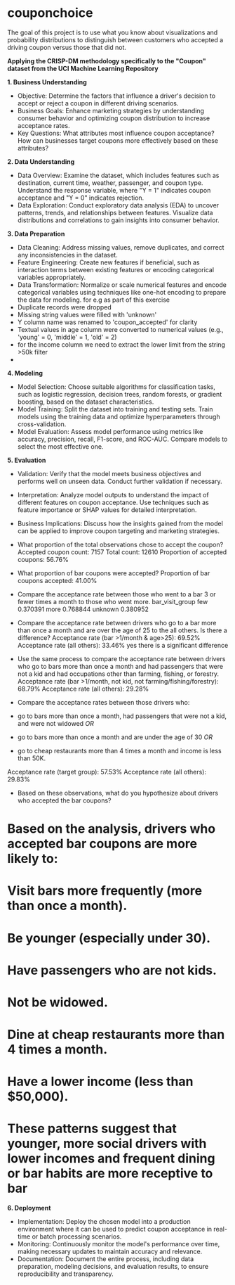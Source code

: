 # couponchoice
The goal of this project is to use what you know about visualizations and probability distributions to distinguish between customers who accepted a driving coupon versus those that did not.

**Applying the CRISP-DM methodology specifically to the "Coupon" dataset from the UCI Machine Learning Repository**

**1. Business Understanding**
- Objective: Determine the factors that influence a driver's decision to accept or reject a coupon in different driving scenarios.
- Business Goals: Enhance marketing strategies by understanding consumer behavior and optimizing coupon distribution to increase acceptance rates.
- Key Questions: What attributes most influence coupon acceptance? How can businesses target coupons more effectively based on these attributes?

**2. Data Understanding**
- Data Overview: Examine the dataset, which includes features such as destination, current time, weather, passenger, and coupon type. Understand the response variable, where "Y = 1" indicates coupon acceptance and "Y = 0" indicates rejection.
- Data Exploration: Conduct exploratory data analysis (EDA) to uncover patterns, trends, and relationships between features. Visualize data distributions and correlations to gain insights into consumer behavior.

**3. Data Preparation**
- Data Cleaning: Address missing values, remove duplicates, and correct any inconsistencies in the dataset.
- Feature Engineering: Create new features if beneficial, such as interaction terms between existing features or encoding categorical variables appropriately.
- Data Transformation: Normalize or scale numerical features and encode categorical variables using techniques like one-hot encoding to prepare the data for modeling.
for e.g as part of this exercise 
- Duplicate records were dropped
- Missing string values were filled with 'unknown'
- Y column name was renamed to 'coupon_accepted' for clarity
- Textual values in age column were converted to numerical values (e.g., 'young' = 0, 'middle' = 1, 'old' = 2)
- for the income column we need to extract the lower limit from the string >50k filter
- 
**4. Modeling**
- Model Selection: Choose suitable algorithms for classification tasks, such as logistic regression, decision trees, random forests, or gradient boosting, based on the dataset characteristics.
- Model Training: Split the dataset into training and testing sets. Train models using the training data and optimize hyperparameters through cross-validation.
- Model Evaluation: Assess model performance using metrics like accuracy, precision, recall, F1-score, and ROC-AUC. Compare models to select the most effective one.

**5. Evaluation**
- Validation: Verify that the model meets business objectives and performs well on unseen data. Conduct further validation if necessary.
- Interpretation: Analyze model outputs to understand the impact of different features on coupon acceptance. Use techniques such as feature importance or SHAP values for detailed interpretation.
- Business Implications: Discuss how the insights gained from the model can be applied to improve coupon targeting and marketing strategies.
- What proportion of the total observations chose to accept the coupon?
Accepted coupon count: 7157
Total count: 12610
Proportion of accepted coupons: 56.76%

- What proportion of bar coupons were accepted?
Proportion of bar coupons accepted: 41.00%

- Compare the acceptance rate between those who went to a bar 3 or fewer times a month to those who went more.
bar_visit_group
few        0.370391
more       0.768844
unknown    0.380952

- Compare the acceptance rate between drivers who go to a bar more than once a month and are over the age of 25 to the all others.  Is there a difference?
Acceptance rate (bar >1/month & age>25): 69.52%
Acceptance rate (all others): 33.46%
yes there is a significant difference

- Use the same process to compare the acceptance rate between drivers who go to bars more than once a month and had passengers that were not a kid and had occupations other than farming, fishing, or forestry.
Acceptance rate (bar >1/month, not kid, not farming/fishing/forestry): 68.79%
Acceptance rate (all others): 29.28%

- Compare the acceptance rates between those drivers who:

- go to bars more than once a month, had passengers that were not a kid, and were not widowed *OR*
- go to bars more than once a month and are under the age of 30 *OR*
- go to cheap restaurants more than 4 times a month and income is less than 50K.

Acceptance rate (target group): 57.53%
Acceptance rate (all others): 29.83%

- Based on these observations, what do you hypothesize about drivers who accepted the bar coupons? 
# Based on the analysis, drivers who accepted bar coupons are more likely to:

# Visit bars more frequently (more than once a month).
# Be younger (especially under 30).
# Have passengers who are not kids.
# Not be widowed.
# Dine at cheap restaurants more than 4 times a month.
# Have a lower income (less than $50,000).
# These patterns suggest that younger, more social drivers with lower incomes and frequent dining or bar habits are more receptive to bar

**6. Deployment**
- Implementation: Deploy the chosen model into a production environment where it can be used to predict coupon acceptance in real-time or batch processing scenarios.
- Monitoring: Continuously monitor the model's performance over time, making necessary updates to maintain accuracy and relevance.
- Documentation: Document the entire process, including data preparation, modeling decisions, and evaluation results, to ensure reproducibility and transparency.